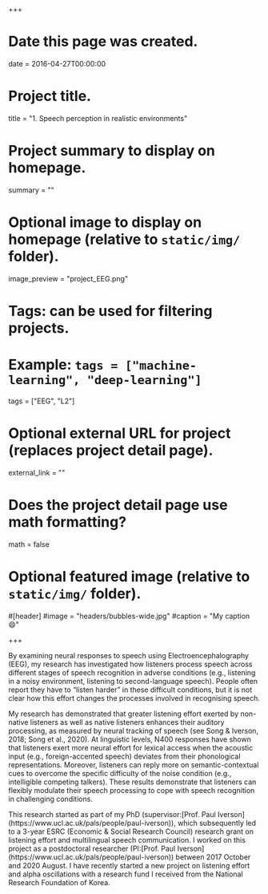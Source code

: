 +++
# Date this page was created.
date = 2016-04-27T00:00:00

# Project title.
title = "1. Speech perception in realistic environments"

# Project summary to display on homepage.
summary = ""

# Optional image to display on homepage (relative to `static/img/` folder).
image_preview = "project_EEG.png"

# Tags: can be used for filtering projects.
# Example: `tags = ["machine-learning", "deep-learning"]`
tags = ["EEG", "L2"]

# Optional external URL for project (replaces project detail page).
external_link = ""

# Does the project detail page use math formatting?
math = false

# Optional featured image (relative to `static/img/` folder).
#[header]
#image = "headers/bubbles-wide.jpg"
#caption = "My caption :smile:"

+++
<p>By examining neural responses to speech using Electroencephalography (EEG), my research has investigated how listeners process speech across different stages of speech recognition in adverse conditions (e.g., listening in a noisy environment, listening to second-language speech). People often report they have to “listen harder” in these difficult conditions, but it is not clear how this effort changes the processes involved in recognising speech.</p>
<p>My research has demonstrated that greater listening effort exerted by non-native listeners as well as native listeners enhances their auditory processing, as measured by neural tracking of speech (see Song & Iverson, 2018; Song et al., 2020). At linguistic levels, N400 responses have shown that listeners exert more neural effort for lexical access when the acoustic input (e.g., foreign-accented speech) deviates from their phonological representations. Moreover, listeners can reply more on semantic-contextual cues to overcome the specific difficulty of the noise condition (e.g., intelligible competing talkers). These results demonstrate that listeners can flexibly modulate their speech processing to cope with speech recognition in challenging conditions.</p>
<p>This research started as part of my PhD (supervisor:[Prof. Paul Iverson](https://www.ucl.ac.uk/pals/people/paul-iverson)), which subsequently led to a 3-year ESRC (Economic & Social Research Council) research grant on listening effort and multilingual speech communication. I worked on this project as a postdoctoral researcher (PI:[Prof. Paul Iverson](https://www.ucl.ac.uk/pals/people/paul-iverson)) between 2017 October and 2020 August. I have recently started a new project on listening effort and alpha oscillations with a research fund I received from the National Research Foundation of Korea.</p>
